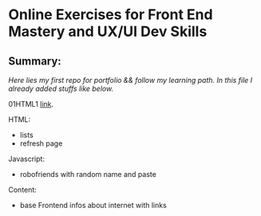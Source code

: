 # Online Exercises for Front End Mastery and UX/UI Dev Skills
## Summary:
*Here lies my first repo for portfolio && follow my learning path. In this file I already added stuffs like below.*

01HTML1 [link](https://cdn.rawgit.com/Darqhan/OnlineExercises/0809c593/01HTML1/index.html). 

HTML:
- lists
- refresh page

Javascript:
- robofriends with random name and paste

Content:
- base Frontend infos about internet with links
